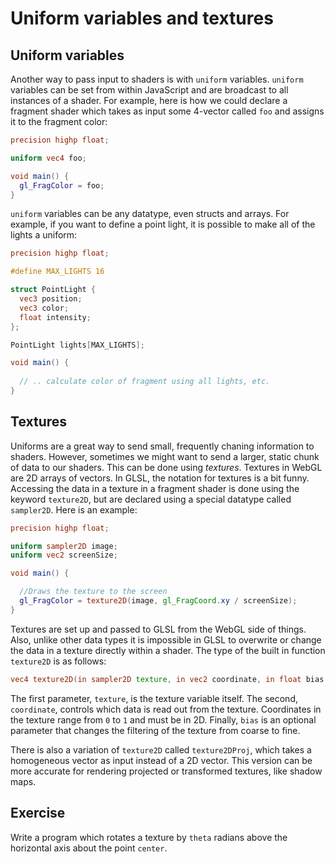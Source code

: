 # Uniform variables and textures

## Uniform variables

Another way to pass input to shaders is with `uniform` variables.  `uniform` variables can be set from within JavaScript and are broadcast to all instances of a shader. For example, here is how we could declare a fragment shader which takes as input some 4-vector called `foo` and assigns it to the fragment color:

```glsl
precision highp float;

uniform vec4 foo;

void main() {
  gl_FragColor = foo;
}
```

`uniform` variables can be any datatype, even structs and arrays.  For example, if you want to define a point light, it is possible to make all of the lights a uniform:

```glsl
precision highp float;

#define MAX_LIGHTS 16

struct PointLight {
  vec3 position;
  vec3 color;
  float intensity;
};

PointLight lights[MAX_LIGHTS];

void main() {
  
  // .. calculate color of fragment using all lights, etc.
}
```

## Textures

Uniforms are a great way to send small, frequently chaning information to shaders.  However, sometimes we might want to send a larger, static chunk of data to our shaders.  This can be done using *textures*.  Textures in WebGL are 2D arrays of vectors. In GLSL, the notation for textures is a bit funny. Accessing the data in a texture in a fragment shader is done using the keyword `texture2D`, but are declared using a special datatype called `sampler2D`.  Here is an example:

```glsl
precision highp float;

uniform sampler2D image;
uniform vec2 screenSize;

void main() {

  //Draws the texture to the screen
  gl_FragColor = texture2D(image, gl_FragCoord.xy / screenSize);
}
```

Textures are set up and passed to GLSL from the WebGL side of things. Also, unlike other data types it is impossible in GLSL to overwrite or change the data in a texture directly within a shader. The type of the built in function `texture2D` is as follows:

```glsl
vec4 texture2D(in sampler2D texture, in vec2 coordinate, in float bias = 0.0);
```

The first parameter, `texture`, is the texture variable itself.  The second, `coordinate`, controls which data is read out from the texture.  Coordinates in the texture range from `0` to `1` and must be in 2D. Finally, `bias` is an optional parameter that changes the filtering of the texture from coarse to fine.  

There is also a variation of `texture2D` called `texture2DProj`, which takes a homogeneous vector as input instead of a 2D vector.  This version can be more accurate for rendering projected or transformed textures, like shadow maps.

## Exercise

Write a program which rotates a texture by `theta` radians above the horizontal axis about the point `center`.